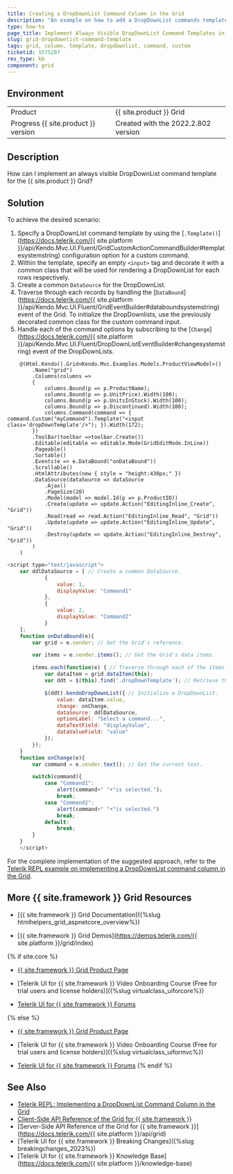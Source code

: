 ```yaml
---
title: Creating a DropDownList Command Column in the Grid
description: "An example on how to add a DropDownList commands template within the {{ site.product }} Grid."
type: how-to
page_title: Implement Always Visible DropDownList Command Templates in the Grid 
slug: grid-dropdownlist-command-template
tags: grid, column, template, dropdownlist, command, custom
ticketid: 1575207
res_type: kb
component: grid
---
```


## Environment

<table>
 <tr>
  <td>Product</td>
  <td>{{ site.product }} Grid</td>
 </tr>
 <tr>
  <td>Progress {{ site.product }} version</td>
  <td>Created with the 2022.2.802 version</td>
 </tr>
</table>

## Description

How can I implement an always visible DropDownList command template for the {{ site.product }} Grid?

## Solution

To achieve the desired scenario: 

1. Specify a DropDownList command template by using the [`.Template()`](https://docs.telerik.com/{{ site.platform }}/api/Kendo.Mvc.UI.Fluent/GridCustomActionCommandBuilder#templatesystemstring) configuration option for a custom command.
1. Within the template, specify an empty `<input>` tag and decorate it with a common class that will be used for rendering a DropDownList for each rows respectively.
1. Create a common `DataSource` for the DropDownList.
1. Traverse through each records by handling the [`DataBound`](https://docs.telerik.com/{{ site.platform }}/api/Kendo.Mvc.UI.Fluent/GridEventBuilder#databoundsystemstring) event of the Grid. To initialize the DropDownlists, use the previously decorated common class for the custom command input.
1. Handle each of the command options by subscribing to the [`Change`](https://docs.telerik.com/{{ site.platform }}/api/Kendo.Mvc.UI.Fluent/DropDownListEventBuilder#changesystemstring) event of the DropDownLists.

```Index.cshtml
    @(Html.Kendo().Grid<Kendo.Mvc.Examples.Models.ProductViewModel>()
        .Name("grid")
        .Columns(columns =>
        {
            columns.Bound(p => p.ProductName);
            columns.Bound(p => p.UnitPrice).Width(100);
            columns.Bound(p => p.UnitsInStock).Width(100);
            columns.Bound(p => p.Discontinued).Width(100);
            columns.Command(command => { command.Custom("myCommand").Template("<input class='dropDownTemplate'/>"); }).Width(172);
        })
        .ToolBar(toolbar =>toolbar.Create())
        .Editable(editable => editable.Mode(GridEditMode.InLine))
        .Pageable()
        .Sortable()
        .Events(e => e.DataBound("onDataBound"))
        .Scrollable()
        .HtmlAttributes(new { style = "height:430px;" })
        .DataSource(dataSource => dataSource
            .Ajax()
            .PageSize(20)
            .Model(model => model.Id(p => p.ProductID))
            .Create(update => update.Action("EditingInline_Create", "Grid"))
            .Read(read => read.Action("EditingInline_Read", "Grid"))
            .Update(update => update.Action("EditingInline_Update", "Grid"))
            .Destroy(update => update.Action("EditingInline_Destroy", "Grid"))
        )
    )
```
```Script.js
<script type="text/javascript">
    var ddlDataSource = [ // Create a common DataSource.
            {
                value: 1,
                displayValue: "Command1"
            },
            {
                value: 2,
                displayValue: "Command2"
            }
    ];
    function onDataBound(e){
        var grid = e.sender; // Get the Grid's reference.

        var items = e.sender.items(); // Get the Grid's data items.

        items.each(function(e) { // Traverse through each of the items.
            var dataItem = grid.dataItem(this); 
            var ddt = $(this).find('.dropDownTemplate'); // Retrieve the current input element.

            $(ddt).kendoDropDownList({ // Initialize a DropDownList.
                value: dataItem.value,
                change: onChange,
                dataSource: ddlDataSource,
                optionLabel: "Select a command...",
                dataTextField: "displayValue",
                dataValueField: "value"
            });
        });
    }
    function onChange(e){ 
        var command = e.sender.text(); // Get the current text.

        switch(command){
            case "Command1":
                alert(command+" "+"is selected.");
                break;
            case "Command2":
                alert(command+" "+"is selected.")
                break;          
            default:
                break;  
        }
    }
    </script>
```

For the complete implementation of the suggested approach, refer to the [Telerik REPL example on implementing a DropDownList command column in the Grid](https://netcorerepl.telerik.com/ccaZvdPx13soCW7O04).

## More {{ site.framework }} Grid Resources

* [{{ site.framework }} Grid Documentation]({%slug htmlhelpers_grid_aspnetcore_overview%})

* [{{ site.framework }} Grid Demos](https://demos.telerik.com/{{ site.platform }}/grid/index)

{% if site.core %}
* [{{ site.framework }} Grid Product Page](https://www.telerik.com/aspnet-core-ui/grid)

* [Telerik UI for {{ site.framework }} Video Onboarding Course (Free for trial users and license holders)]({%slug virtualclass_uiforcore%})

* [Telerik UI for {{ site.framework }} Forums](https://www.telerik.com/forums/aspnet-core-ui)

{% else %}
* [{{ site.framework }} Grid Product Page](https://www.telerik.com/aspnet-mvc/grid)

* [Telerik UI for {{ site.framework }} Video Onboarding Course (Free for trial users and license holders)]({%slug virtualclass_uiformvc%})

* [Telerik UI for {{ site.framework }} Forums](https://www.telerik.com/forums/aspnet-mvc)
{% endif %}

## See Also

* [Telerik REPL: Implementing a DropDownList Command Column in the Grid](https://netcorerepl.telerik.com/ccaZvdPx13soCW7O04)
* [Client-Side API Reference of the Grid for {{ site.framework }}](https://docs.telerik.com/kendo-ui/api/javascript/ui/grid)
* [Server-Side API Reference of the Grid for {{ site.framework }}](https://docs.telerik.com/{{ site.platform }}/api/grid)
* [Telerik UI for {{ site.framework }} Breaking Changes]({%slug breakingchanges_2023%})
* [Telerik UI for {{ site.framework }} Knowledge Base](https://docs.telerik.com/{{ site.platform }}/knowledge-base)
